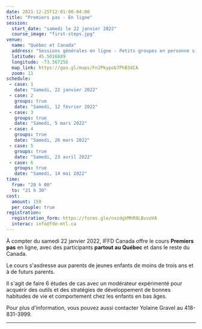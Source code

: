```yaml
---
date: 2021-12-25T12:01:00-04:00
title: "Premiers pas - En ligne"
session:
  start_date: "samedi le 22 janvier 2022"
  course_image: "first-steps.jpg"
venue:
  name: "Québec et Canada"
  address: "Sessions générales en ligne - Petits groupes en personne si possible"
  latitude: 45.5016889
  longitude: -73.567256
  map_link: https://goo.gl/maps/Fn2Pkypob7PhB3dCA
  zoom: 11
schedule:
 - case: 1
   date: "Samedi, 22 janvier 2022"
 - case: 2
   groups: true
   date: "Samedi, 12 février 2022"
 - case: 3
   groups: true
   date: "Samedi, 5 mars 2022"
 - case: 4
   groups: true
   date: "Samedi, 26 mars 2022"
 - case: 5
   groups: true
   date: "Samedi, 23 avril 2022"
 - case: 6
   groups: true
   date: "Samedi, 14 mai 2022"
time:
  from: "20 h 00"
  to: "21 h 30"
cost:
  amount: 150
  per_couple: true
registration:
  registration_form: https://forms.gle/nxzdgVMhR9LBvvoVA
  interac: info@fde-mtl.ca
---
```


À compter du samedi 22 janvier 2022, IFFD Canada offre le cours **Premiers
pas** en ligne, avec des participants **partout au Québec** et dans le reste du
Canada.

Le cours s'asdresse aux parents de jeunes enfants de moins de trois ans et à de
futurs parents.

Il s'agit de faire 6 études de cas avec un modérateur expérimenté pour acquérir
des outils et des stratégies de développement de bonnes habitudes de vie et
comportement chez les enfants en bas âges.

Pour plus d'information, vous pouvez aussi contacter Yolaine Gravel au
418-831-3999.

---

<!--

Pitch du cours en FR

Sujets:
*
*
*
*
*
*

-->

<!--more-->
